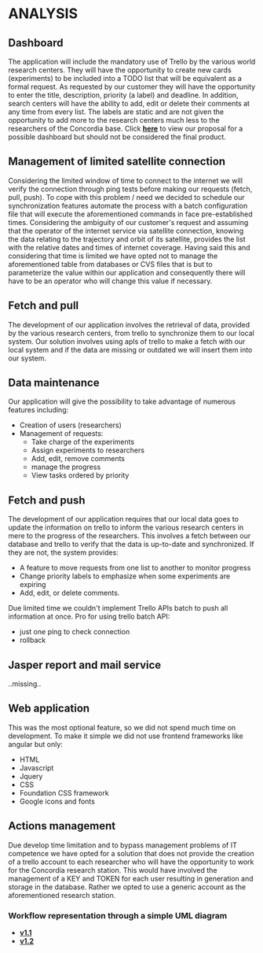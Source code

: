 # ANALYSIS

## Dashboard
The application will include the mandatory use of Trello by the various world research centers. They will have the 
opportunity to create new cards (experiments) to be included into a TODO list that will be equivalent as a formal 
request. As requested by our customer they will have the opportunity to enter the title, description, priority (a label) 
and deadline. In addition, search centers will have the ability to add, edit or delete their comments at any time 
from every list. The labels are static and are not given the opportunity to add more to the research centers much less 
to the researchers of the Concordia base. Click [**here**](../../../../images/analysis.trello-dashboard.png) to view our 
proposal for a possible dashboard but should not be considered the final product.

## Management of limited satellite connection
Considering the limited window of time to connect to the internet we will verify the connection through ping tests 
before making our requests (fetch, pull, push). To cope with this problem / need we decided to schedule our 
synchronization features automate the process with a batch configuration file that will execute the aforementioned 
commands in face pre-established times.
Considering the ambiguity of our customer's request and assuming that the operator of the internet service via satellite 
connection, knowing the data relating to the trajectory and orbit of its satellite, provides the list with the relative 
dates and times of internet coverage. Having said this and considering that time is limited we have opted not to manage 
the aforementioned table from databases or CVS files that is but to parameterize the value within our application and 
consequently there will have to be an operator who will change this value if necessary.

## Fetch and pull
The development of our application involves the retrieval of data, provided by the various research centers, from trello 
to synchronize them to our local system. Our solution involves using apIs of trello to make a fetch with our local 
system and if the data are missing or outdated we will insert them into our system.

## Data maintenance
Our application will give the possibility to take advantage of numerous features including: 
- Creation of users (researchers) 
- Management of requests: 
  - Take charge of the experiments
  - Assign experiments to researchers
  - Add, edit, remove comments
  - manage the progress
  - View tasks ordered by priority

## Fetch and push
The development of our application requires that our local data goes to update the information on trello to inform the 
various research centers in mere to the progress of the researchers. This involves a fetch between our database and 
trello to verify that the data is up-to-date and synchronized. If they are not, the system provides:
- A feature to move requests from one list to another to monitor progress 
- Change priority labels to emphasize when some experiments are expiring
- Add, edit, or delete comments.

Due limited time we couldn't implement Trello APIs batch to push all information at once. 
Pro for using trello batch API:
- just one ping to check connection
- rollback

## Jasper report and mail service
..missing..

## Web application
This was the most optional feature, so we did not spend much time on development. To make it simple we did not use 
frontend frameworks like angular but only:
- HTML
- Javascript
- Jquery
- CSS
- Foundation CSS framework
- Google icons and fonts

## Actions management
Due develop time limitation and to bypass management problems of IT competence we have opted for a solution that does 
not provide the creation of a trello account to each researcher who will have the opportunity to work for the Concordia 
research station. This would have involved the management of a KEY and TOKEN for each user resulting in generation and 
storage in the database. Rather we opted to use a generic account as the aforementioned research station.

### Workflow representation through a simple UML diagram
- [**v1.1**](../../../../images/concordia.data-workflow-uml.v1-1.light.png)
- [**v1.2**](../../../../images/concordia.data-workflow-uml.v1-2.light.png)